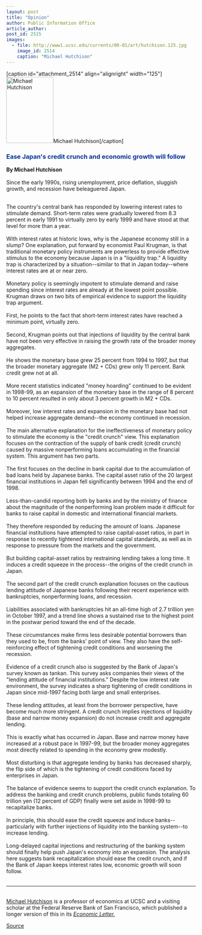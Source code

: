 ```yaml
---
layout: post
title: "Opinion"
author: Public Information Office
article_author: 
post_id: 2515
images:
  - file: http://www1.ucsc.edu/currents/00-01/art/hutchison.125.jpg
    image_id: 2514
    caption: "Michael Hutchison"
---
```


[caption id="attachment_2514" align="alignright" width="125"]<a href="http://dev-ucsc-news.pantheonsite.io/wp-content/uploads/2000/07/hutchison.125.jpg"><img class="size-full wp-image-2514" src="http://dev-ucsc-news.pantheonsite.io/wp-content/uploads/2000/07/hutchison.125.jpg" alt="Michael Hutchison" width="125" height="176" /></a>Michael Hutchison[/caption]
<h3>
  <font color="#003399">Ease Japan's credit crunch and economic growth will follow</font>
</h3>
<p>
  <b>By Michael Hutchison</b><br>
  <br>
  Since the early 1990s, rising unemployment, price deflation, sluggish growth, and recession have beleaguered Japan.<br>
  <br>
</p>The country's central bank has responded by lowering interest rates to stimulate demand. Short-term rates were gradually lowered from 8.3 percent in early 1991 to virtually zero by early 1999 and have stood at that level for more than a year.<br>
<br>
With interest rates at historic lows, why is the Japanese economy still in a slump? One explanation, put forward by economist Paul Krugman, is that traditional monetary policy instruments are powerless to provide effective stimulus to the economy because Japan is in a "liquidity trap." A liquidity trap is characterized by a situation--similar to that in Japan today--where interest rates are at or near zero.<br>
<br>
Monetary policy is seemingly impotent to stimulate demand and raise spending since interest rates are already at the lowest point possible. Krugman draws on two bits of empirical evidence to support the liquidity trap argument.<br>
<br>
First, he points to the fact that short-term interest rates have reached a minimum point, virtually zero.<br>
<br>
Second, Krugman points out that injections of liquidity by the central bank have not been very effective in raising the growth rate of the broader money aggregates.<br>
<br>
He shows the monetary base grew 25 percent from 1994 to 1997, but that the broader monetary aggregate (M2 + CDs) grew only 11 percent. Bank credit grew not at all.<br>
<br>
More recent statistics indicated "money hoarding" continued to be evident in 1998-99, as an expansion of the monetary base in the range of 8 percent to 10 percent resulted in only about 3 percent growth in M2 + CDs.<br>
<br>
Moreover, low interest rates and expansion in the monetary base had not helped increase aggregate demand--the economy continued in recession.<br>
<br>
The main alternative explanation for the ineffectiveness of monetary policy to stimulate the economy is the "credit crunch" view. This explanation focuses on the contraction of the supply of bank credit (credit crunch) caused by massive nonperforming loans accumulating in the financial system. This argument has two parts.<br>
<br>
The first focuses on the decline in bank capital due to the accumulation of bad loans held by Japanese banks. The capital asset ratio of the 20 largest financial institutions in Japan fell significantly between 1994 and the end of 1998.<br>
<br>
Less-than-candid reporting both by banks and by the ministry of finance about the magnitude of the nonperforming loan problem made it difficult for banks to raise capital in domestic and international financial markets.<br>
<br>
They therefore responded by reducing the amount of loans. Japanese financial institutions have attempted to raise capital-asset ratios, in part in response to recently tightened international capital standards, as well as in response to pressure from the markets and the government.<br>
<br>
But building capital-asset ratios by restraining lending takes a long time. It induces a credit squeeze in the process--the origins of the credit crunch in Japan.<br>
<br>
The second part of the credit crunch explanation focuses on the cautious lending attitude of Japanese banks following their recent experience with bankruptcies, nonperforming loans, and recession.<br>
<br>
Liabilities associated with bankruptcies hit an all-time high of 2.7 trillion yen in October 1997, and a trend line shows a sustained rise to the highest point in the postwar period toward the end of the decade.<br>
<br>
These circumstances make firms less desirable potential borrowers than they used to be, from the banks' point of view. They also have the self-reinforcing effect of tightening credit conditions and worsening the recession.<br>
<br>
Evidence of a credit crunch also is suggested by the Bank of Japan's survey known as tankan. This survey asks companies their views of the "lending attitude of financial institutions." Despite the low interest rate environment, the survey indicates a sharp tightening of credit conditions in Japan since mid-1997 facing both large and small enterprises.<br>
<br>
These lending attitudes, at least from the borrower perspective, have become much more stringent. A credit crunch implies injections of liquidity (base and narrow money expansion) do not increase credit and aggregate lending.<br>
<br>
This is exactly what has occurred in Japan. Base and narrow money have increased at a robust pace in 1997-99, but the broader money aggregates most directly related to spending in the economy grew modestly.<br>
<br>
Most disturbing is that aggregate lending by banks has decreased sharply, the flip side of which is the tightening of credit conditions faced by enterprises in Japan.<br>
<br>
The balance of evidence seems to support the credit crunch explanation. To address the banking and credit crunch problems, public funds totaling 60 trillion yen (12 percent of GDP) finally were set aside in 1998-99 to recapitalize banks.<br>
<br>
In principle, this should ease the credit squeeze and induce banks--particularly with further injections of liquidity into the banking system--to increase lending.<br>
<br>
Long-delayed capital injections and restructuring of the banking system should finally help push Japan's economy into an expansion. The analysis here suggests bank recapitalization should ease the credit crunch, and if the Bank of Japan keeps interest rates low, economic growth will soon follow.<br>
<br>
<hr>
<br>
<a href="http://econ.ucsc.edu/facpics/hutch.html">Michael Hutchison</a> is a professor of economics at UCSC and a visiting scholar at the Federal Reserve Bank of San Francisco, which published a longer version of this in its <a href="http://www.frbsf.org"><i>Economic Letter.</i></a><br>
<p><a href="http://www1.ucsc.edu/currents/00-01/07-17/opinion.html" title="Permalink to opinion">Source</a></p>
